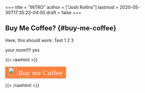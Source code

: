 +++
title = "INTRO"
author = ["Josh Rollins"]
lastmod = 2020-05-30T17:35:23-04:00
draft = false
+++

## Buy Me Coffee? {#buy-me-coffee}

Here, this should work:
Test 1 2 3

your mom!!!! yes

{{< rawhtml >}}
<style>.bmc-button img{width: 27px !important;margin-bottom: 1px !important;box-shadow: none !important;border: none !important;vertical-align: middle !important;}.bmc-button{line-height: 36px !important;height:37px !important;text-decoration: none !important;display:inline-flex !important;color:#ffffff !important;background-color:#FF813F !important;border-radius: 3px !important;border: 1px solid transparent !important;padding: 1px 9px !important;font-size: 22px !important;letter-spacing:0.6px !important;box-shadow: 0px 1px 2px rgba(190, 190, 190, 0.5) !important;-webkit-box-shadow: 0px 1px 2px 2px rgba(190, 190, 190, 0.5) !important;margin: 0 auto !important;font-family:'Cookie', cursive !important;-webkit-box-sizing: border-box !important;box-sizing: border-box !important;-o-transition: 0.3s all linear !important;-webkit-transition: 0.3s all linear !important;-moz-transition: 0.3s all linear !important;-ms-transition: 0.3s all linear !important;transition: 0.3s all linear !important;}.bmc-button:hover, .bmc-button:active, .bmc-button:focus {-webkit-box-shadow: 0px 1px 2px 2px rgba(190, 190, 190, 0.5) !important;text-decoration: none !important;box-shadow: 0px 1px 2px 2px rgba(190, 190, 190, 0.5) !important;opacity: 0.85 !important;color:#ffffff !important;}</style><link href="<https://fonts.googleapis.com/css?family=Cookie>" rel="stylesheet"><a class="bmc-button" target="\_blank" href="<https://www.buymeacoffee.com/I2HmaZYGh>"><img src="![](https://bmc-cdn.nyc3.digitaloceanspaces.com/BMC-button-images/BMC-btn-logo.svg)" alt="Buy me a coffee"><span style="margin-left:5px">Buy me Coffee</span></a>
{{< /rawhtml >}}